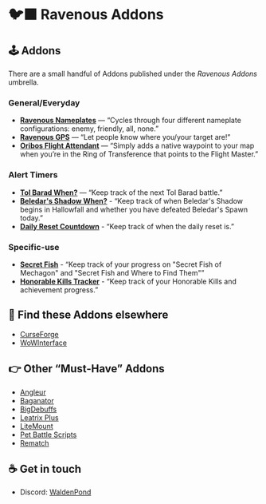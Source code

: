 # 🐦‍⬛ Ravenous Addons

## 🕹️ Addons

There are a small handful of Addons published under the *Ravenous Addons* umbrella.

### General/Everyday

- **[Ravenous Nameplates](https://github.com/waldenp0nd/ravNameplates/)** — “Cycles through four different nameplate configurations: enemy, friendly, all, none.”
- **[Ravenous GPS](https://github.com/RavenousAddons/ravGPS/)** — “Let people know where you/your target are!”
- **[Oribos Flight Attendant](https://github.com/RavenousAddons/OribosFlightAttendant/)** — “Simply adds a native waypoint to your map when you’re in the Ring of Transference that points to the Flight Master.”

### Alert Timers

- **[Tol Barad When?](https://github.com/RavenousAddons/TolBaradWhen/)** — “Keep track of the next Tol Barad battle.”
- **[Beledar's Shadow When?](https://github.com/RavenousAddons/BeledarsShadowWhen/)** - “Keep track of when Beledar's Shadow begins in Hallowfall and whether you have defeated Beledar's Spawn today.”
- **[Daily Reset Countdown](https://github.com/RavenousAddons/DailyResetCountdown)** - “Keep track of when the daily reset is.”

### Specific-use

- **[Secret Fish](https://github.com/RavenousAddons/SecretFish/)** - “Keep track of your progress on "Secret Fish of Mechagon" and "Secret Fish and Where to Find Them"”
- **[Honorable Kills Tracker](https://github.com/RavenousAddons/HonorableKillsTracker)** - “Keep track of your Honorable Kills and achievement progress.”

## 🔗 Find these Addons elsewhere

- [CurseForge](https://www.curseforge.com/members/waldenpond/projects)
- [WoWInterface](https://www.wowinterface.com/downloads/author-217568.html)

## 👉 Other “Must-Have” Addons

- [Angleur](https://www.curseforge.com/wow/addons/angleur/)
- [Baganator](https://www.curseforge.com/wow/addons/baganator)
- [BigDebuffs](https://www.curseforge.com/wow/addons/bigdebuffs)
- [Leatrix Plus](https://www.curseforge.com/wow/addons/leatrix-plus)
- [LiteMount](https://www.curseforge.com/wow/addons/litemount)
- [Pet Battle Scripts](https://www.curseforge.com/wow/addons/pet-battle-scripts)
- [Rematch](https://www.curseforge.com/wow/addons/rematch)

## ☕️ Get in touch

- Discord: [WaldenPond](https://discordapp.com/users/118799004283830274)
